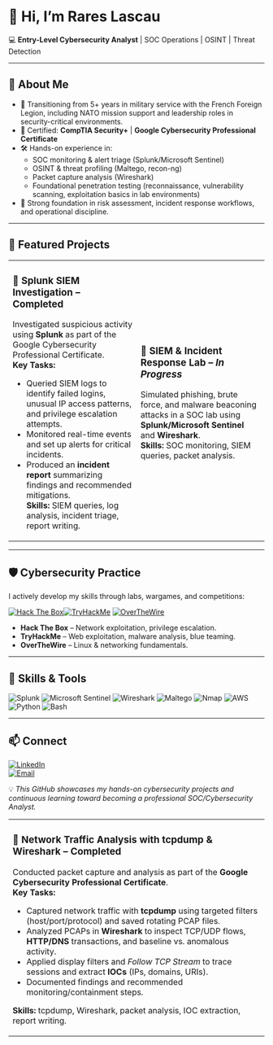 # 👋 Hi, I’m Rares Lascau  

💻 **Entry-Level Cybersecurity Analyst** | SOC Operations | OSINT | Threat Detection

---

## 🚀 About Me
- 🎯 Transitioning from 5+ years in military service with the French Foreign Legion, including NATO mission support and leadership roles in security-critical environments.  
- 📜 Certified: **CompTIA Security+** | **Google Cybersecurity Professional Certificate**  
- 🛠 Hands-on experience in:
  - SOC monitoring & alert triage (Splunk/Microsoft Sentinel)
  - OSINT & threat profiling (Maltego, recon-ng)
  - Packet capture analysis (Wireshark)
  - Foundational penetration testing (reconnaissance, vulnerability scanning, exploitation basics in lab environments)  
- 🧠 Strong foundation in risk assessment, incident response workflows, and operational discipline.

---

## 📂 Featured Projects

<table>
<tr>
<td width="50%">

### 🔹 Splunk SIEM Investigation – Completed

Investigated suspicious activity using **Splunk** as part of the Google Cybersecurity Professional Certificate.  
**Key Tasks:**
- Queried SIEM logs to identify failed logins, unusual IP access patterns, and privilege escalation attempts.
- Monitored real-time events and set up alerts for critical incidents.
- Produced an **incident report** summarizing findings and recommended mitigations.  
**Skills:** SIEM queries, log analysis, incident triage, report writing.

</td>
<td width="50%">

### 🔹 SIEM & Incident Response Lab – *In Progress*
Simulated phishing, brute force, and malware beaconing attacks in a SOC lab using **Splunk/Microsoft Sentinel** and **Wireshark**.  
**Skills:** SOC monitoring, SIEM queries, packet analysis.

</td>
</tr>
</table>

---

## 🛡 Cybersecurity Practice

I actively develop my skills through labs, wargames, and competitions:  

[![Hack The Box](https://img.shields.io/badge/Hack%20The%20Box-111927?logo=hackthebox&logoColor=9FEF00)](https://app.hackthebox.com/profile)[![TryHackMe](https://img.shields.io/badge/TryHackMe-212C42?logo=tryhackme&logoColor=white)](https://tryhackme.com/p/RrsHum) [![OverTheWire](https://img.shields.io/badge/OverTheWire-000000?logo=linux&logoColor=white)](https://overthewire.org/wargames/)  

- **Hack The Box** – Network exploitation, privilege escalation.  
- **TryHackMe** – Web exploitation, malware analysis, blue teaming.  
- **OverTheWire** – Linux & networking fundamentals.  

---

## 🧠 Skills & Tools
![Splunk](https://img.shields.io/badge/-Splunk-000?&logo=Splunk)
![Microsoft Sentinel](https://img.shields.io/badge/-Microsoft%20Sentinel-0078D4?&logo=microsoftazure&logoColor=white)
![Wireshark](https://img.shields.io/badge/-Wireshark-1679A7?&logo=Wireshark)
![Maltego](https://img.shields.io/badge/-Maltego-2E2E2E)
![Nmap](https://img.shields.io/badge/-Nmap-00457C?&logo=nmap)
![AWS](https://img.shields.io/badge/-AWS-232F3E?&logo=amazon-aws)
![Python](https://img.shields.io/badge/-Python-3776AB?&logo=python&logoColor=white)
![Bash](https://img.shields.io/badge/-Bash-4EAA25?&logo=gnu-bash&logoColor=white)

---

## 📫 Connect
[![LinkedIn](https://img.shields.io/badge/LinkedIn-Profile-blue?logo=linkedin)](https://www.linkedin.com/in/rareslascau/)  
[![Email](https://img.shields.io/badge/Email-rarespaul97%40gmail.com-red?logo=gmail&logoColor=white)](mailto:rarespaul97@gmail.com)  

💡 *This GitHub showcases my hands-on cybersecurity projects and continuous learning toward becoming a professional SOC/Cybersecurity Analyst.*


<table>
<tr>
<td width="50%">

### 🔹 Network Traffic Analysis with tcpdump & Wireshark – Completed
Conducted packet capture and analysis as part of the **Google Cybersecurity Professional Certificate**.  
**Key Tasks:**
- Captured network traffic with **tcpdump** using targeted filters (host/port/protocol) and saved rotating PCAP files.
- Analyzed PCAPs in **Wireshark** to inspect TCP/UDP flows, **HTTP/DNS** transactions, and baseline vs. anomalous activity.
- Applied display filters and *Follow TCP Stream* to trace sessions and extract **IOCs** (IPs, domains, URIs).
- Documented findings and recommended monitoring/containment steps.

**Skills:** tcpdump, Wireshark, packet analysis, IOC extraction, report writing.

<!-- Optional: add a repo link when ready -->
<!-- 👉 Repo: https://github.com/your-username/wireshark-tcpdump-network-analysis -->

</td>
</tr>
</table>


